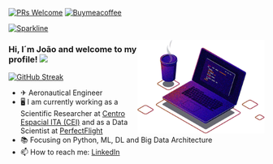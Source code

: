 [![PRs Welcome](https://img.shields.io/badge/PRs-welcome-brightgreen.svg?style=flat-square)](http://makeapullrequest.com) [![Buymeacoffee](https://badgen.net/badge/icon/buymeacoffee?icon=buymeacoffee&label)](https://www.buymeacoffee.com/joaorcioffi)

[![Sparkline](https://stars.medv.io/Naereen/badges.svg)](https://stars.medv.io/Naereen/badges)

<img src="https://github.com/JoaoCioffi/JoaoCioffi/blob/main/coding.png" min-width="250px" max-width="200px" width="250px" align="right" alt="Computador-JulianaIzac">

### Hi, I´m João and welcome to my profile! <img src="https://media.giphy.com/media/hvRJCLFzcasrR4ia7z/giphy.gif" width="25px">

[![GitHub Streak](https://streak-stats.demolab.com?user=JoaoCioffi&border_radius=50&background=45%2C000000%2C000953&stroke=00FF1C&fire=00FF1C&ring=00FF1C&currStreakNum=FFFFFF&sideNums=FFFFFF&currStreakLabel=00FF1C&sideLabels=00FF1C&dates=6E6E6E&border=00FF1C)](https://git.io/streak-stats)

- ✈ Aeronautical Engineer
- 🖥️ I am currently working as a Scientific Researcher at [Centro Espacial ITA (CEI)](https://www.cei.ita.br/) and as a Data Scientist at [PerfectFlight](https://github.com/perfect-flight)
- 📚 Focusing on Python, ML, DL and Big Data Architecture
- 📫 How to reach me: [LinkedIn](https://www.linkedin.com/in/joao-cioffi/)
